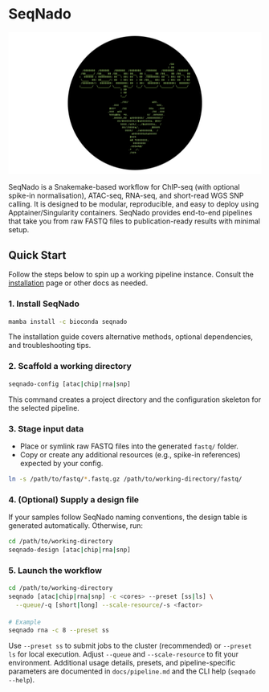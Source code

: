 # SeqNado

![Seqnado Logo](https://raw.githubusercontent.com/alsmith151/SeqNado/main/containers/seqnado.png)

SeqNado is a Snakemake-based workflow for ChIP-seq (with optional spike-in normalisation), ATAC-seq, RNA-seq, and short-read WGS SNP calling. It is designed to be modular, reproducible, and easy to deploy using Apptainer/Singularity containers. SeqNado provides end-to-end pipelines that take you from raw FASTQ files to publication-ready results with minimal setup.

## Quick Start

Follow the steps below to spin up a working pipeline instance. Consult the [installation](installation.md) page or other docs as needed.

### 1. Install SeqNado

```bash
mamba install -c bioconda seqnado
```

The installation guide covers alternative methods, optional dependencies, and troubleshooting tips.

### 2. Scaffold a working directory

```bash
seqnado-config [atac|chip|rna|snp]
```

This command creates a project directory and the configuration skeleton for the selected pipeline.

### 3. Stage input data

- Place or symlink raw FASTQ files into the generated `fastq/` folder.
- Copy or create any additional resources (e.g., spike-in references) expected by your config.

```bash
ln -s /path/to/fastq/*.fastq.gz /path/to/working-directory/fastq/
```

### 4. (Optional) Supply a design file

If your samples follow SeqNado naming conventions, the design table is generated automatically. Otherwise, run:

```bash
cd /path/to/working-directory
seqnado-design [atac|chip|rna|snp]
```

### 5. Launch the workflow

```bash
cd /path/to/working-directory
seqnado [atac|chip|rna|snp] -c <cores> --preset [ss|ls] \
  --queue/-q [short|long] --scale-resource/-s <factor>

# Example
seqnado rna -c 8 --preset ss
```

Use `--preset ss` to submit jobs to the cluster (recommended) or `--preset ls` for local execution. Adjust `--queue` and `--scale-resource` to fit your environment. Additional usage details, presets, and pipeline-specific parameters are documented in `docs/pipeline.md` and the CLI help (`seqnado --help`).
